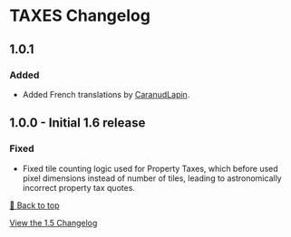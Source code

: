 ﻿# TAXES Changelog

## 1.0.1

### Added

* Added French translations by [CaranudLapin](https://github.com/CaranudLapin).


## 1.0.0 - Initial 1.6 release

### Fixed

* Fixed tile counting logic used for Property Taxes, which before used pixel dimensions instead of number of tiles, leading to astronomically incorrect property tax quotes.


[🔼 Back to top](#taxes-changelog)

[View the 1.5 Changelog](resources/CHANGELOG_old.md)